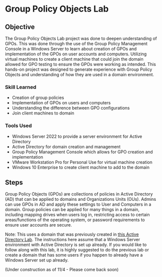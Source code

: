 # Group Policy Objects Lab

## Objective

The Group Policy Objects Lab project was done to deepen understanding of GPOs. This was done through the use of the Group Policy Management Console in a Windows Server to learn about creation of GPOs and implementation of the GPOs on user accounts and computers. Utilizing virtual machines to create a client machine that could join the domain allowed for GPO testing to ensure the GPOs were working as intended. This hands-on project was designed to generate experience with Group Policy Objects and understanding of how they are used in a domain environment.

### Skill Learned

- Creation of group policies
- Implementation of GPOs on users and computers
- Understanding the difference between GPO configurations
- Join client machines to domain

### Tools Used

- Windows Server 2022 to provide a server environment for Active Directory
- Active Directory for domain creation and management
- Group Policy Management Console which allows for GPO creation and implementation
- VMware Workstation Pro for Personal Use for virtual machine creation
- Windows 10 Enterprise to create client machine to add to the domain

## Steps

Group Policy Objects (GPOs) are collections of policies in Active Directory (AD) that can be applied to domains and Organizations Units (OUs). Admins can use GPOs in AD and apply these settings to User and Computers in a domain. Group policies can be applied for many things in a domain, including mapping drives when users log in, restricting access to certain areas/functions of the operating system, or password requirements to ensure user accounts are secure.

Note: This uses a domain that was previously created in <a href="https://github.com/koliman/Active-Directory-Lab">this Active Directory Lab</a>. The instructions here assume that a Windows Server environment with Active Directory is set up already. If you would like to follow along with this lab, it is highly suggested to do the previous lab or create a domain that has some users if you happen to already have a Windows Server set up already.

(Under construction as of 11/4 - Please come back soon)
<!--
1. Install Group Policy Management Console (GPMC)
- Install GPMC in Server Manager through Manage > Add Roles and Features
- Select Role-based or feature-based installation
- Select your server to install GPMC on
- Under the Features section, install Group Policy Management
- Open Group Policy Management in the Search box to open it - from the Start Menu, you can find it in the Windows Administrative Tools folder, then click Group Policy Management
- Under Forest, it will show the domain you have created along with the OUs and groups that were created in it
- To edit a Group Policy Object, right-click the GPO and select Edit - this will open up the Group Policy Management Editor (GPME) windows where you can create and eidt policies for your domain

In the GPME, there are Computer Configurations and User Configurations.
- Computer Configurations refer to a policy that will apply to the local computer and will not change per user - this is meant for settings on the computer itself, not for the user logging on to that computer
- User Configurations refer to a policy that will apply to users on the local computer and will apply to any new users in the future on this local computer

Under the Configurations, there are Policies and Preferences folders that can also be expanded to show things like Software Settings, Windows Settings, Administrative Templates, and Control Panel Settings
- Policies can't be changed by users and are enforced by admins and Active Directory - these may include things like password policies and account lockout policies
- Preferences, on the other hand, CAN be changed by users and while a default setting may be selected for it, the user can alter it later if desired - some things that fit preferences better are mapped network drives, printers, and desktop shortcuts

2. Setting up GPOs
3. Create a VM using Windows 10 Enterprise
4. Configure Windows Server
5. Add Computer to Domain
6. Implementing and Testing GPOs
-->
